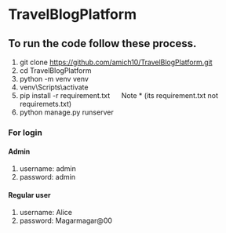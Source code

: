 # TravelBlogPlatform

 ## To run the code follow these process.
1. git clone https://github.com/amich10/TravelBlogPlatform.git
2. cd TravelBlogPlatform
3. python -m venv venv
4. venv\Scripts\activate
5. pip install -r requirement.txt &nbsp; &nbsp; &nbsp;Note * (its requirement.txt not requiremets.txt)
6. python manage.py runserver


### For login 
#### Admin
1. username: admin
2. password: admin

#### Regular user
1. username: Alice
2. password: Magarmagar@00
